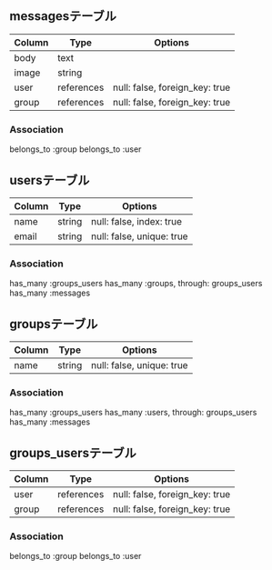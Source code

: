 ## messagesテーブル
|Column|Type|Options|
|------|----|-------|
|body|text|
|image|string|
|user|references|null: false, foreign_key: true|
|group|references|null: false, foreign_key: true|
### Association
belongs_to :group
belongs_to :user

## usersテーブル
|Column|Type|Options|
|------|----|-------|
|name|string|null: false, index: true|
|email|string|null: false, unique: true|
### Association
has_many :groups_users
has_many :groups, through: groups_users
has_many :messages

## groupsテーブル
|Column|Type|Options|
|------|----|-------|
|name|string|null: false, unique: true|
### Association
has_many :groups_users
has_many :users, through: groups_users
has_many :messages

## groups_usersテーブル
|Column|Type|Options|
|------|----|-------|
|user|references|null: false, foreign_key: true|
|group|references|null: false, foreign_key: true|
### Association
belongs_to :group
belongs_to :user

